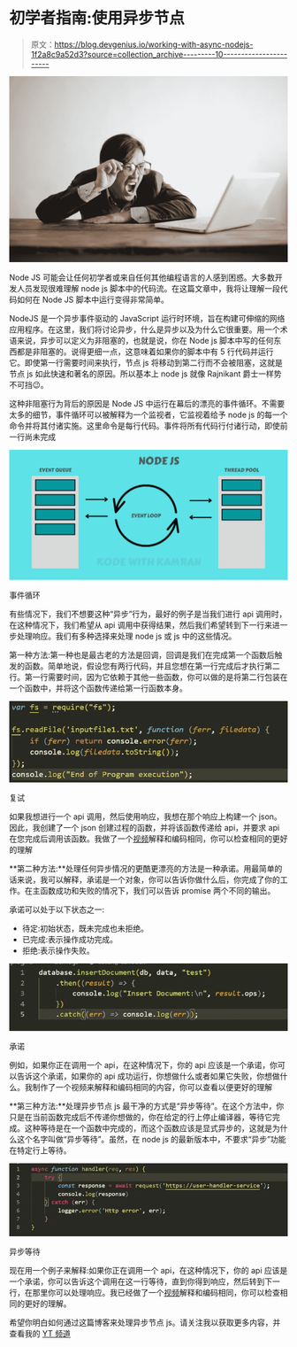 # 初学者指南:使用异步节点

> 原文：<https://blog.devgenius.io/working-with-async-nodejs-1f2a8c9a52d3?source=collection_archive---------10----------------------->

![](img/c9adfbd7c513f748b2a84745e6fcfd28.png)

Node JS 可能会让任何初学者或来自任何其他编程语言的人感到困惑。大多数开发人员发现很难理解 node js 脚本中的代码流。在这篇文章中，我将让理解一段代码如何在 Node JS 脚本中运行变得非常简单。

NodeJS 是一个异步事件驱动的 JavaScript 运行时环境，旨在构建可伸缩的网络应用程序。在这里，我们将讨论异步，什么是异步以及为什么它很重要。用一个术语来说，异步可以定义为非阻塞的，也就是说，你在 Node js 脚本中写的任何东西都是非阻塞的。说得更细一点，这意味着如果你的脚本中有 5 行代码并运行它。即使第一行需要时间来执行，节点 js 将移动到第二行而不会被阻塞，这就是节点 js 如此快速和著名的原因。所以基本上 node js 就像 Rajnikant 爵士一样势不可挡😉。

这种非阻塞行为背后的原因是 Node JS 中运行在幕后的漂亮的事件循环。不需要太多的细节，事件循环可以被解释为一个监视者，它监视着给予 node js 的每一个命令并将其付诸实施。这里命令是每行代码。事件将所有代码行付诸行动，即使前一行尚未完成

![](img/7364625ee961fcd87374e72d83db6d2d.png)

事件循环

有些情况下，我们不想要这种“异步”行为，最好的例子是当我们进行 api 调用时，在这种情况下，我们希望从 api 调用中获得结果，然后我们希望转到下一行来进一步处理响应。我们有多种选择来处理 node js 或 js 中的这些情况。

第一种方法:第一种也是最古老的方法是回调，回调是我们在完成第一个函数后触发的函数。简单地说，假设您有两行代码，并且您想在第一行完成后才执行第二行。第一行需要时间，因为它依赖于其他一些函数，你可以做的是将第二行包装在一个函数中，并将这个函数传递给第一行函数本身。

![](img/9cdba4d915a2ae208f5bd1122e7dcba4.png)

复试

如果我想进行一个 api 调用，然后使用响应，我想在那个响应上构建一个 json。因此，我创建了一个 json 创建过程的函数，并将该函数传递给 api，并要求 api 在您完成后调用该函数。我做了一个[视频](https://youtu.be/VVTwRCthMso)解释和编码相同，你可以检查相同的更好的理解

**第二种方法:**处理任何异步情况的更酷更漂亮的方法是一种承诺。用最简单的话来说，我可以解释，承诺是一个对象，你可以告诉你做什么后，你完成了你的工作。在主函数成功和失败的情况下，我们可以告诉 promise 两个不同的输出。

承诺可以处于以下状态之一:

*   待定:初始状态，既未完成也未拒绝。
*   已完成:表示操作成功完成。
*   拒绝:表示操作失败。

![](img/5ade8b87f645fe72500e7412de28e016.png)

承诺

例如，如果你正在调用一个 api，在这种情况下，你的 api 应该是一个承诺，你可以告诉这个承诺，如果你的 api 成功运行，你想做什么或者如果它失败，你想做什么。我制作了一个视频来解释和编码相同的内容，你可以查看以便更好的理解

**第三种方法:**处理异步节点 js 最干净的方式是“异步等待”。在这个方法中，你只是在当前函数完成后不传递你想做的，你在给定的行上停止编译器，等待它完成。这种等待是在一个函数中完成的，而这个函数应该是显式异步的，这就是为什么这个名字叫做“异步等待”。虽然，在 node js 的最新版本中，不要求“异步”功能在特定行上等待。

![](img/86f167e582fce6919940f28c01990c60.png)

异步等待

现在用一个例子来解释:如果你正在调用一个 api，在这种情况下，你的 api 应该是一个承诺，你可以告诉这个调用在这一行等待，直到你得到响应，然后转到下一行，在那里你可以处理响应。我已经做了一个[视频](https://youtu.be/mliu_aT64v0)解释和编码相同，你可以检查相同的更好的理解。

希望你明白如何通过这篇博客来处理异步节点 js。请关注我以获取更多内容，并查看我的 [YT 频道](https://www.youtube.com/channel/UClAF60JODGbZKoyREtl6S5A)